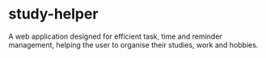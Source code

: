 # study-helper
A web application designed for efficient task, time and reminder management, helping the user to organise their studies, work and hobbies.
